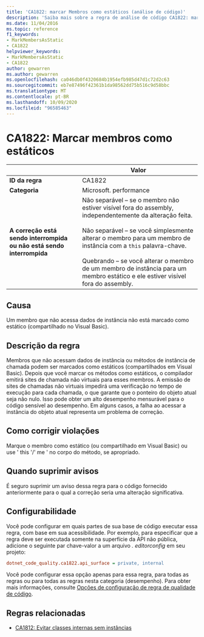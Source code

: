 ```yaml
---
title: 'CA1822: marcar Membros como estáticos (análise de código)'
description: 'Saiba mais sobre a regra de análise de código CA1822: marcar Membros como estáticos'
ms.date: 11/04/2016
ms.topic: reference
f1_keywords:
- MarkMembersAsStatic
- CA1822
helpviewer_keywords:
- MarkMembersAsStatic
- CA1822
author: gewarren
ms.author: gewarren
ms.openlocfilehash: ca046db0f4320684b1954efb985d47d1c72d2c63
ms.sourcegitcommit: eb7e87496f42361b1da98562dd75b516c9d58bbc
ms.translationtype: MT
ms.contentlocale: pt-BR
ms.lasthandoff: 10/09/2020
ms.locfileid: "96585463"
---
```

# <a name="ca1822-mark-members-as-static"></a>CA1822: Marcar membros como estáticos

| | Valor |
|-|-|
| **ID da regra** |CA1822|
| **Categoria** |Microsoft. performance|
| **A correção está sendo interrompida ou não está sendo interrompida** |Não separável – se o membro não estiver visível fora do assembly, independentemente da alteração feita.<br /><br />Não separável – se você simplesmente alterar o membro para um membro de instância com a `this` palavra-chave.<br/><br/>Quebrando – se você alterar o membro de um membro de instância para um membro estático e ele estiver visível fora do assembly.|

## <a name="cause"></a>Causa

Um membro que não acessa dados de instância não está marcado como estático (compartilhado no Visual Basic).

## <a name="rule-description"></a>Descrição da regra

Membros que não acessam dados de instância ou métodos de instância de chamada podem ser marcados como estáticos (compartilhados em Visual Basic). Depois que você marcar os métodos como estáticos, o compilador emitirá sites de chamada não virtuais para esses membros. A emissão de sites de chamadas não virtuais impedirá uma verificação no tempo de execução para cada chamada, o que garante que o ponteiro do objeto atual seja não nulo. Isso pode obter um alto desempenho mensurável para o código sensível ao desempenho. Em alguns casos, a falha ao acessar a instância do objeto atual representa um problema de correção.

## <a name="how-to-fix-violations"></a>Como corrigir violações

Marque o membro como estático (ou compartilhado em Visual Basic) ou use ' this '/' me ' no corpo do método, se apropriado.

## <a name="when-to-suppress-warnings"></a>Quando suprimir avisos

É seguro suprimir um aviso dessa regra para o código fornecido anteriormente para o qual a correção seria uma alteração significativa.

## <a name="configurability"></a>Configurabilidade

Você pode configurar em quais partes de sua base de código executar essa regra, com base em sua acessibilidade. Por exemplo, para especificar que a regra deve ser executada somente na superfície da API não pública, adicione o seguinte par chave-valor a um arquivo *. editorconfig* em seu projeto:

```ini
dotnet_code_quality.ca1822.api_surface = private, internal
```

Você pode configurar essa opção apenas para essa regra, para todas as regras ou para todas as regras nesta categoria (desempenho). Para obter mais informações, consulte [Opções de configuração de regra de qualidade de código](../code-quality-rule-options.md).

## <a name="related-rules"></a>Regras relacionadas

- [CA1812: Evitar classes internas sem instâncias](ca1812.md)

